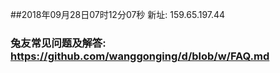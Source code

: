 ##2018年09月28日07时12分07秒 新址: 159.65.197.44
### 兔友常见问题及解答: https://github.com/wanggonging/d/blob/w/FAQ.md
